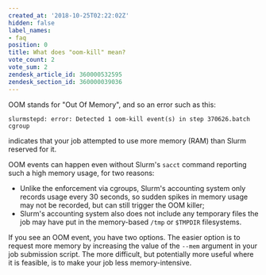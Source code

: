 ```yaml
---
created_at: '2018-10-25T02:22:02Z'
hidden: false
label_names:
- faq
position: 0
title: What does "oom-kill" mean?
vote_count: 2
vote_sum: 2
zendesk_article_id: 360000532595
zendesk_section_id: 360000039036
---
```


OOM stands for "Out Of Memory", and so an error such as this:

    slurmstepd: error: Detected 1 oom-kill event(s) in step 370626.batch cgroup

indicates that your job attempted to use more memory (RAM) than Slurm
reserved for it.  

OOM events can happen even without Slurm's `sacct` command reporting
such a high memory usage, for two reasons:

-   Unlike the enforcement via cgroups, Slurm's accounting system only
    records usage every 30 seconds, so sudden spikes in memory usage may
    not be recorded, but can still trigger the OOM killer;
-   Slurm's accounting system also does not include any temporary files
    the job may have put in the memory-based `/tmp` or `$TMPDIR`
    filesystems.

If you see an OOM event, you have two options. The easier option is to
request more memory by increasing the value of the `--mem` argument in
your job submission script. The more difficult, but potentially more
useful where it is feasible, is to make your job less memory-intensive.
